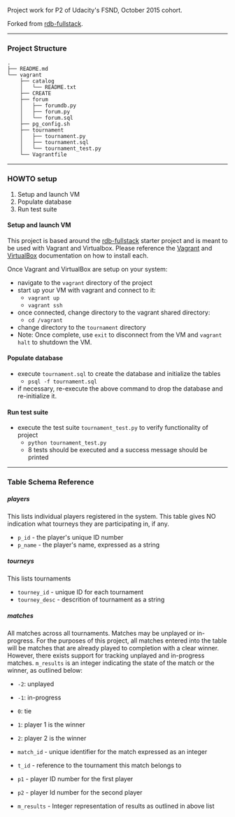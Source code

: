 Project work for P2 of Udacity's FSND, October 2015 cohort.

Forked from [rdb-fullstack](https://github.com/udacity/fullstack-nanodegree-vm).

--------------------
### Project Structure
```
.
├── README.md
└── vagrant
    ├── catalog
    │   └── README.txt
    ├── CREATE
    ├── forum
    │   ├── forumdb.py
    │   ├── forum.py
    │   └── forum.sql
    ├── pg_config.sh
    ├── tournament
    │   ├── tournament.py
    │   ├── tournament.sql
    │   └── tournament_test.py
    └── Vagrantfile
```


--------------------
### HOWTO setup
1. Setup and launch VM
2. Populate database
3. Run test suite

#### Setup and launch VM
This project is based around the [rdb-fullstack](https://github.com/udacity/fullstack-nanodegree-vm) starter project and is meant to be used with Vagrant and Virtualbox. Please reference the [Vagrant](https://docs.vagrantup.com/v2/installation/) and [VirtualBox](https://www.virtualbox.org/wiki/Downloads) documentation on how to install each.

Once Vagrant and VirtualBox are setup on your system:

* navigate to the `vagrant` directory of the project
* start up your VM with vagrant and connect to it:
	* `vagrant up`
	* `vagrant ssh`
* once connected, change directory to the vagrant shared directory:
	* `cd /vagrant`
* change directory to the `tournament` directory
* Note: Once complete, use `exit` to disconnect from the VM and `vagrant halt` to shutdown the VM.

#### Populate database
* execute `tournament.sql` to create the database and initialize the tables
	* `psql -f tournament.sql`
* if necessary, re-execute the above command to drop the database and re-initialize it.

#### Run test suite
* execute the test suite `tournament_test.py` to verify functionality of project
	* `python tournament_test.py`
	* 8 tests should be executed and a success message should be printed

--------------------
### Table Schema Reference

##### players
This lists individual players registered in the system. This table gives NO indication what tourneys they are participating in, if any.

* `p_id` - the player's unique ID number
* `p_name` - the player's name, expressed as a string


##### tourneys
This lists tournaments

* `tourney_id` - unique ID for each tournament
* `tourney_desc` - descrition of tournament as a string

##### matches
All matches across all tournaments. Matches may be unplayed or in-progress. For the purposes of this project, all matches entered into the table will be matches that are already played to completion with a clear winner. However, there exists support for tracking unplayed and in-progress matches. `m_results` is an integer indicating the state of the match or the winner, as outlined below:

* `-2`: unplayed
* `-1`: in-progress
* `0`: tie
* `1`: player 1 is the winner
* `2`: player 2 is the winner

* `match_id` - unique identifier for the match expressed as an integer
* `t_id` - reference to the tournament this match belongs to
* `p1` - player ID number for the first player
* `p2` - player Id number for the second player
* `m_results` - Integer representation of results as outlined in above list
